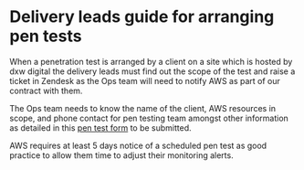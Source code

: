 # Delivery leads guide for arranging pen tests

When a penetration test is arranged by a client on a site which is hosted by
dxw digital the delivery leads must find out the scope of the test and raise a
ticket in Zendesk as the Ops team will need to notify AWS as part of our
contract with them.

The Ops team needs to know the name of the client, AWS resources in scope,
and phone contact for pen testing team amongst other information as detailed
in this [pen test form](https://docs.google.com/forms/d/1LkfCwjp9JnxldjjNE7s8RS1eW8uuvcDQ6ruJpLKyuKY/edit) to be submitted.

AWS requires at least 5 days notice of a scheduled pen test as good practice
to allow them time to adjust their monitoring alerts.
